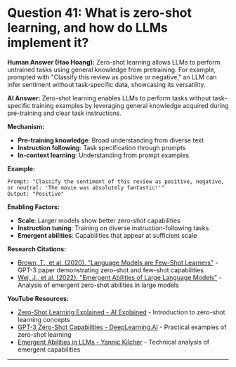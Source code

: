 # Question 41: What is zero-shot learning, and how do LLMs implement it?

**Human Answer (Hao Hoang):**
Zero-shot learning allows LLMs to perform untrained tasks using general knowledge from pretraining. For example, prompted with "Classify this review as positive or negative," an LLM can infer sentiment without task-specific data, showcasing its versatility.

**AI Answer:**
Zero-shot learning enables LLMs to perform tasks without task-specific training examples by leveraging general knowledge acquired during pre-training and clear task instructions.

**Mechanism:**
- **Pre-training knowledge**: Broad understanding from diverse text
- **Instruction following**: Task specification through prompts
- **In-context learning**: Understanding from prompt examples

**Example:**
```
Prompt: "Classify the sentiment of this review as positive, negative, or neutral: 'The movie was absolutely fantastic!'"
Output: "Positive"
```

**Enabling Factors:**
- **Scale**: Larger models show better zero-shot capabilities
- **Instruction tuning**: Training on diverse instruction-following tasks
- **Emergent abilities**: Capabilities that appear at sufficient scale

**Research Citations:**
- [Brown, T., et al. (2020). "Language Models are Few-Shot Learners"](https://arxiv.org/abs/2005.14165) - GPT-3 paper demonstrating zero-shot and few-shot capabilities
- [Wei, J., et al. (2022). "Emergent Abilities of Large Language Models"](https://arxiv.org/abs/2206.07682) - Analysis of emergent zero-shot abilities in large models

**YouTube Resources:**
- [Zero-Shot Learning Explained - AI Explained](https://www.youtube.com/watch?v=F8PyNfBb9lU) - Introduction to zero-shot learning concepts
- [GPT-3 Zero-Shot Capabilities - DeepLearning.AI](https://www.youtube.com/watch?v=PGSSvwyz3Jw) - Practical examples of zero-shot learning
- [Emergent Abilities in LLMs - Yannic Kilcher](https://www.youtube.com/watch?v=dBBsFd-tEig) - Technical analysis of emergent capabilities

---


